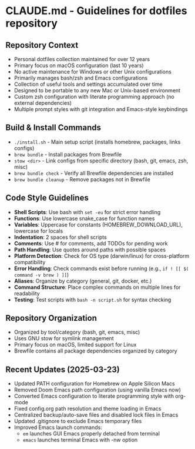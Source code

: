 # CLAUDE.md - Guidelines for dotfiles repository

## Repository Context
- Personal dotfiles collection maintained for over 12 years
- Primary focus on macOS configuration (last 10 years)
- No active maintenance for Windows or other Unix configurations
- Primarily manages bash/zsh and Emacs configurations
- Collection of useful tools and settings accumulated over time
- Designed to be portable to any new Mac or Unix-based environment
- Custom zsh configuration with literate programming approach (no external dependencies)
- Multiple prompt styles with git integration and Emacs-style keybindings

## Build & Install Commands
- `./install.sh` - Main setup script (installs homebrew, packages, links configs)
- `brew bundle` - Install packages from Brewfile
- `stow <dir>` - Link configs from specific directory (bash, git, emacs, zsh, misc)
- `brew bundle check` - Verify all Brewfile dependencies are installed
- `brew bundle cleanup` - Remove packages not in Brewfile

## Code Style Guidelines
- **Shell Scripts**: Use bash with `set -eu` for strict error handling
- **Functions**: Use lowercase snake_case for function names
- **Variables**: Uppercase for constants (HOMEBREW_DOWNLOAD_URL), lowercase for locals
- **Indentation**: 2 spaces for shell scripts
- **Comments**: Use # for comments, add TODOs for pending work
- **Path Handling**: Use quotes around paths with possible spaces
- **Platform Detection**: Check for OS type (darwin/linux) for cross-platform compatibility
- **Error Handling**: Check commands exist before running (e.g., `if ! [[ $( command -v brew ) ]]`)
- **Aliases**: Organize by category (general, git, docker, etc.)
- **Command Structure**: Place complex commands on multiple lines for readability
- **Testing**: Test scripts with `bash -n script.sh` for syntax checking

## Repository Organization
- Organized by tool/category (bash, git, emacs, misc)
- Uses GNU stow for symlink management
- Primary focus on macOS, limited support for Linux
- Brewfile contains all package dependencies organized by category

## Recent Updates (2025-03-23)
- Updated PATH configuration for Homebrew on Apple Silicon Macs
- Removed Doom Emacs path configuration (using vanilla Emacs now)
- Converted Emacs configuration to literate programming style with org-mode
- Fixed config.org path resolution and theme loading in Emacs
- Centralized backup/auto-save files and disabled lock files in Emacs
- Updated .gitignore to exclude Emacs temporary files
- Improved Emacs launch commands:
  - `em` launches GUI Emacs properly detached from terminal
  - `emacs` launches terminal Emacs with -nw option